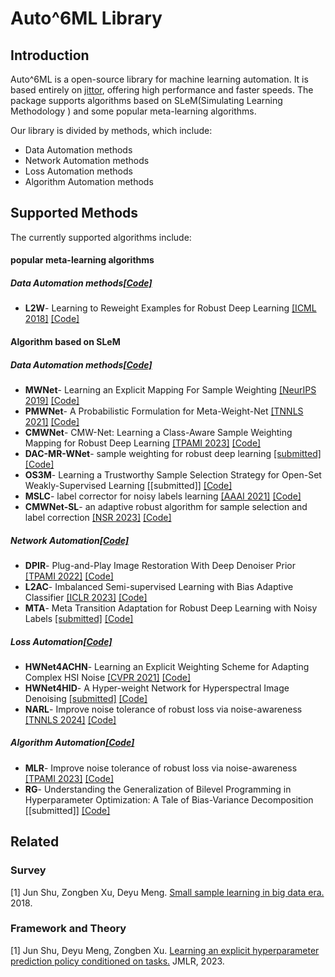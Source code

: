 # Auto^6ML Library

## Introduction
Auto^6ML is a open-source library for machine learning automation. It is based entirely on [jittor](https://github.com/Jittor/jittor), offering high performance and faster speeds. The package supports  algorithms based on SLeM(Simulating Learning Methodology ) and some popular meta-learning algorithms.

Our library is divided by methods, which include:
- Data Automation methods 
- Network Automation methods 
- Loss Automation methods  
- Algorithm Automation methods 

## Supported Methods
The currently supported algorithms include:

#### popular meta-learning algorithms
##### Data Automation methods[[Code]](https://github.com/xjtushujun/Auto-6ML/tree/main/MLA/Data%20Automation)
- **L2W**- Learning to Reweight Examples for Robust Deep Learning [[ICML 2018]](https://arxiv.org/pdf/1803.09050) [[Code]](https://github.com/xjtushujun/Auto-6ML/tree/main/MLA/Data%20Automation/L2W)

#### Algorithm based on SLeM

##### Data Automation methods[[Code]](https://github.com/xjtushujun/Auto-6ML/tree/main/SLeM/Data%20Automation)
- **MWNet**- Learning an Explicit Mapping For Sample Weighting [[NeurIPS 2019]](https://arxiv.org/pdf/1902.07379.pdf) [[Code]](https://github.com/xjtushujun/Auto-6ML/tree/main/SLeM/Data%20Automation/MW-Net)
- **PMWNet**- A Probabilistic Formulation for Meta-Weight-Net [[TNNLS 2021]](https://ieeexplore.ieee.org/abstract/document/9525050) [[Code]](https://github.com/xjtushujun/Auto-6ML/tree/main/SLeM/Data%20Automation/PMW-Net)
- **CMWNet**- CMW-Net: Learning a Class-Aware Sample Weighting Mapping for Robust Deep Learning [[TPAMI 2023]](https://arxiv.org/pdf/2202.05613.pdf) [[Code]](https://github.com/xjtushujun/Auto-6ML/tree/main/SLeM/Data%20Automation/CMW-Net)
- **DAC-MR-WNet**- sample weighting for robust deep learning [[submitted]](https://arxiv.org/abs/2305.07892) [[Code]](https://github.com/xjtushujun/Auto-6ML/tree/main/SLeM/Data%20Automation/DAC-MR-WNet)
- **OS3M**- Learning a Trustworthy Sample Selection Strategy
for Open-Set Weakly-Supervised Learning [[submitted]] [[Code]](https://github.com/xjtushujun/Auto-6ML/tree/main/SLeM/Data%20Automation/OS3M)
- **MSLC**- label corrector for noisy labels learning [[AAAI 2021]](https://ojs.aaai.org/index.php/AAAI/article/view/17244) [[Code]](https://github.com/xjtushujun/Auto-6ML/tree/main/SLeM/Data%20Automation/MSLC)
- **CMWNet-SL**- an adaptive robust algorithm for sample selection and label correction [[NSR 2023]](https://academic.oup.com/nsr/article/10/6/nwad084/7086133f) [[Code]](https://github.com/xjtushujun/Auto-6ML/tree/main/SLeM/Data%20Automation/CMW-Net-SL)

##### Network Automation[[Code]](https://github.com/xjtushujun/Auto-6ML/tree/main/SLeM/Data%20Automation)
- **DPIR**- Plug-and-Play Image Restoration With Deep Denoiser Prior [[TPAMI 2022]](https://ieeexplore.ieee.org/abstract/document/9454311) [[Code]](https://github.com/xjtushujun/Auto-6ML/tree/main/SLeM/Network%20Automation/DPIR)
- **L2AC**- Imbalanced Semi-supervised Learning with Bias Adaptive Classifier [[ICLR 2023]](https://arxiv.org/pdf/2207.13856) [[Code]](https://github.com/xjtushujun/Auto-6ML/tree/main/SLeM/Network%20Automation/L2AC)
- **MTA**- Meta Transition Adaptation for Robust Deep Learning with Noisy Labels [[submitted]](https://arxiv.org/pdf/2006.05697.pdf) [[Code]](https://github.com/xjtushujun/Auto-6ML/tree/main/SLeM/Network%20Automation/MTA)

##### Loss Automation[[Code]](https://github.com/xjtushujun/Auto-6ML/tree/main/SLeM/Loss%20Automation)
- **HWNet4ACHN**- Learning an Explicit Weighting Scheme for Adapting Complex HSI Noise [[CVPR 2021]](https://openaccess.thecvf.com/content/CVPR2021/html/Rui_Learning_an_Explicit_Weighting_Scheme_for_Adapting_Complex_HSI_Noise_CVPR_2021_paper.html) [[Code]](https://github.com/xjtushujun/Auto-6ML/tree/main/SLeM/Loss%20Automation/HWNet4ACHN)
- **HWNet4HID**- A Hyper-weight Network for Hyperspectral Image Denoising [[submitted]](https://arxiv.org/pdf/2301.06081.pdf) [[Code]](https://github.com/xjtushujun/Auto-6ML/tree/main/SLeM/Loss%20Automation/HWNet4HID)
- **NARL**- Improve noise tolerance of robust loss via noise-awareness [[TNNLS 2024]](https://arxiv.org/pdf/2301.07306) [[Code]](https://github.com/xjtushujun/Auto-6ML/tree/main/SLeM/Loss%20Automation/NARL-Adjuster)

##### Algorithm Automation[[Code]](https://github.com/xjtushujun/Auto-6ML/tree/main/SLeM/Algorithm%20Automation)
- **MLR**- Improve noise tolerance of robust loss via noise-awareness [[TPAMI 2023]](https://arxiv.org/pdf/2007.14546.pdf) [[Code]](https://github.com/xjtushujun/Auto-6ML/tree/main/SLeM/Algorithm%20Automation/MLR)
- **RG**- Understanding the Generalization of Bilevel Programming in Hyperparameter Optimization: A Tale of Bias-Variance Decomposition [[submitted]] [[Code]](https://github.com/xjtushujun/Auto-6ML/tree/main/SLeM/Algorithm%20Automation/RG)


## Related
### Survey
[1] Jun Shu, Zongben Xu, Deyu Meng. [Small sample learning in big data era.](https://arxiv.org/pdf/1808.04572.pdf) 2018. 

### Framework and Theory
[1] Jun Shu, Deyu Meng, Zongben Xu. [Learning an explicit hyperparameter prediction policy conditioned on tasks.](https://www.jmlr.org/papers/volume24/21-0742/21-0742.pdf) JMLR, 2023.

